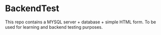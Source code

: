 BackendTest
===========

This repo contains a MYSQL server + database + simple HTML form. To be used for learning and backend testing purposes. 